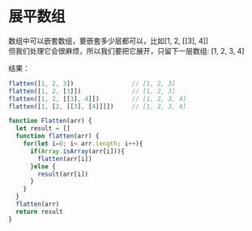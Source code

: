 # 展平数组
数组中可以嵌套数组，要嵌套多少层都可以，比如[1, 2, [[3], 4]]<br/>
但我们处理它会很麻烦，所以我们要把它展开，只留下一层数组: [1, 2, 3, 4]<br/>

结果：

```js
flatten([1, 2, 3])                // [1, 2, 3]
flatten([1, 2, [3]])              // [1, 2, 3]
flatten([1, 2, [[3], 4]])         // [1, 2, 3, 4]
flatten([1, [2, [[3], [4]]]])     // [1, 2, 3, 4]
```

```js
function Flatten(arr) {
  let result = []
  function flatten(arr) {
    for(let i=0; i< arr.length; i++){
      if(Array.isArray(arr[i])){
        flatten(arr[i])
      }else {
        result(arr[i])
      }
    }
  }
  flatten(arr)
  return result
}
```